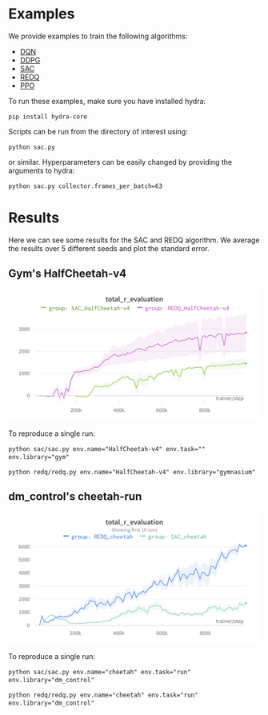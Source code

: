 # Examples

We provide examples to train the following algorithms:
- [DQN](dqn/dqn.py)
- [DDPG](ddpg/ddpg.py)
- [SAC](sac/sac.py)
- [REDQ](redq/redq.py)
- [PPO](ppo/ppo.py)

To run these examples, make sure you have installed hydra:
```
pip install hydra-core
```

Scripts can be run from the directory of interest using:
```
python sac.py
```
or similar. Hyperparameters can be easily changed by providing the arguments to hydra:
```
python sac.py collector.frames_per_batch=63
```
# Results

Here we can see some results for the SAC and REDQ algorithm.
We average the results over 5 different seeds and plot the standard error.
## Gym's HalfCheetah-v4

<p align="center">
<img src="media/halfcheetah_chart.png" width="600px">
</p>
To reproduce a single run:

```
python sac/sac.py env.name="HalfCheetah-v4" env.task="" env.library="gym"
```

``` 
python redq/redq.py env.name="HalfCheetah-v4" env.library="gymnasium"
```


## dm_control's cheetah-run

<p align="center">
<img src="media/cheetah_chart.png" width="600px">
</p>
To reproduce a single run:

```
python sac/sac.py env.name="cheetah" env.task="run" env.library="dm_control"
```

``` 
python redq/redq.py env.name="cheetah" env.task="run" env.library="dm_control"
```

[//]: # (TODO: adapt these scripts)
[//]: # (## Gym's Ant-v4)

[//]: # ()
[//]: # (<p align="center">)

[//]: # (<img src="media/ant_chart.png" width="600px">)

[//]: # (</p>)

[//]: # (To reproduce a single run:)

[//]: # ()
[//]: # (```)

[//]: # (python sac/sac.py env.name="Ant-v4" env.task="" env.library="gym")

[//]: # (```)

[//]: # ()
[//]: # (``` )

[//]: # (python redq/redq.py env_name="Ant-v4" env_task="" env_library="gym")

[//]: # (```)

[//]: # ()
[//]: # (## Gym's Walker2D-v4)

[//]: # ()
[//]: # (<p align="center">)

[//]: # (<img src="media/walker2d_chart.png" width="600px">)

[//]: # (</p>)

[//]: # (To reproduce a single run:)

[//]: # ()
[//]: # (```)

[//]: # (python sac/sac.py env_name="Walker2D-v4" env_task="" env_library="gym")

[//]: # (```)

[//]: # ()
[//]: # (``` )

[//]: # (python redq/redq.py env_name="Walker2D-v4" env_task="" env_library="gym")

[//]: # (```)
